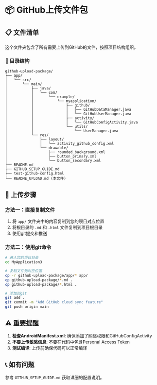 # 📦 GitHub上传文件包

## 📋 文件清单

这个文件夹包含了所有需要上传到GitHub的文件，按照项目结构组织。

### 📁 目录结构
```
github-upload-package/
├── app/
│   └── src/
│       └── main/
│           ├── java/
│           │   └── com/
│           │       └── example/
│           │           └── myapplication/
│           │               ├── github/
│           │               │   ├── GitHubDataManager.java
│           │               │   └── GitHubUserManager.java
│           │               ├── activity/
│           │               │   └── GitHubConfigActivity.java
│           │               └── utils/
│           │                   └── UserManager.java
│           └── res/
│               ├── layout/
│               │   └── activity_github_config.xml
│               └── drawable/
│                   ├── rounded_background.xml
│                   ├── button_primary.xml
│                   └── button_secondary.xml
├── README.md
├── GITHUB_SETUP_GUIDE.md
├── test-github-config.html
└── README_UPLOAD.md (本文件)
```

## 🚀 上传步骤

### 方法一：直接复制文件
1. 将 `app/` 文件夹中的内容复制到您的项目对应位置
2. 将根目录的 `.md` 和 `.html` 文件复制到项目根目录
3. 使用git提交和推送

### 方法二：使用git命令
```bash
# 进入您的项目目录
cd MyApplication3

# 复制文件到对应位置
cp -r github-upload-package/app/* app/
cp github-upload-package/*.md .
cp github-upload-package/*.html .

# 添加到git
git add .
git commit -m "Add GitHub cloud sync feature"
git push origin main
```

## ⚠️ 重要提醒

1. **检查AndroidManifest.xml**: 确保添加了网络权限和GitHubConfigActivity
2. **不要上传敏感信息**: 不要在代码中包含Personal Access Token
3. **测试编译**: 上传前确保代码可以正常编译

## 📞 如有问题

参考 `GITHUB_SETUP_GUIDE.md` 获取详细的配置说明。
